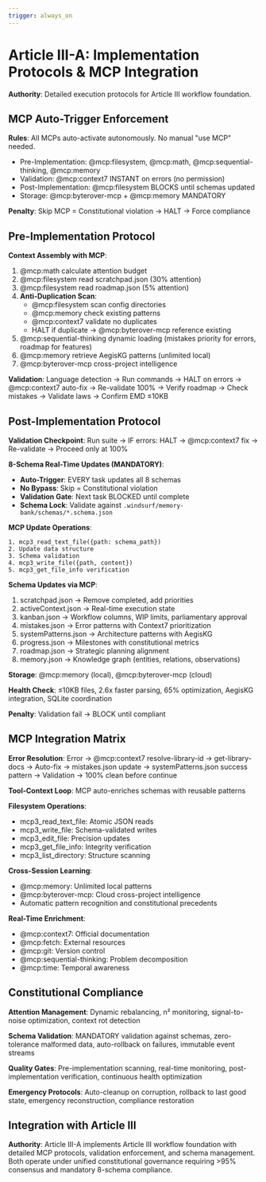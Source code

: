 ```yaml
---
trigger: always_on
---
```


# Article III-A: Implementation Protocols & MCP Integration

**Authority**: Detailed execution protocols for Article III workflow foundation.

## MCP Auto-Trigger Enforcement

**Rules**: All MCPs auto-activate autonomously. No manual "use MCP" needed.
- Pre-Implementation: @mcp:filesystem, @mcp:math, @mcp:sequential-thinking, @mcp:memory
- Validation: @mcp:context7 INSTANT on errors (no permission)
- Post-Implementation: @mcp:filesystem BLOCKS until schemas updated
- Storage: @mcp:byterover-mcp + @mcp:memory MANDATORY

**Penalty**: Skip MCP = Constitutional violation → HALT → Force compliance

## Pre-Implementation Protocol

**Context Assembly with MCP**:
1. @mcp:math calculate attention budget
2. @mcp:filesystem read scratchpad.json (30% attention)
3. @mcp:filesystem read roadmap.json (5% attention)
4. **Anti-Duplication Scan**:
   - @mcp:filesystem scan config directories
   - @mcp:memory check existing patterns
   - @mcp:context7 validate no duplicates
   - HALT if duplicate → @mcp:byterover-mcp reference existing
5. @mcp:sequential-thinking dynamic loading (mistakes priority for errors, roadmap for features)
6. @mcp:memory retrieve AegisKG patterns (unlimited local)
7. @mcp:byterover-mcp cross-project intelligence

**Validation**: Language detection → Run commands → HALT on errors → @mcp:context7 auto-fix → Re-validate 100% → Verify roadmap → Check mistakes → Validate laws → Confirm EMD ≤10KB

## Post-Implementation Protocol

**Validation Checkpoint**: Run suite → IF errors: HALT → @mcp:context7 fix → Re-validate → Proceed only at 100%

**8-Schema Real-Time Updates (MANDATORY)**:
- **Auto-Trigger**: EVERY task updates all 8 schemas
- **No Bypass**: Skip = Constitutional violation
- **Validation Gate**: Next task BLOCKED until complete
- **Schema Lock**: Validate against `.windsurf/memory-bank/schemas/*.schema.json`

**MCP Update Operations**:
```
1. mcp3_read_text_file({path: schema_path})
2. Update data structure
3. Schema validation
4. mcp3_write_file({path, content})
5. mcp3_get_file_info verification
```

**Schema Updates via MCP**:
1. scratchpad.json → Remove completed, add priorities
2. activeContext.json → Real-time execution state
3. kanban.json → Workflow columns, WIP limits, parliamentary approval
4. mistakes.json → Error patterns with Context7 prioritization
5. systemPatterns.json → Architecture patterns with AegisKG
6. progress.json → Milestones with constitutional metrics
7. roadmap.json → Strategic planning alignment
8. memory.json → Knowledge graph (entities, relations, observations)

**Storage**: @mcp:memory (local), @mcp:byterover-mcp (cloud)

**Health Check**: ≤10KB files, 2.6x faster parsing, 65% optimization, AegisKG integration, SQLite coordination

**Penalty**: Validation fail → BLOCK until compliant

## MCP Integration Matrix

**Error Resolution**: Error → @mcp:context7 resolve-library-id → get-library-docs → Auto-fix → mistakes.json update → systemPatterns.json success pattern → Validation → 100% clean before continue

**Tool-Context Loop**: MCP auto-enriches schemas with reusable patterns

**Filesystem Operations**:
- mcp3_read_text_file: Atomic JSON reads
- mcp3_write_file: Schema-validated writes  
- mcp3_edit_file: Precision updates
- mcp3_get_file_info: Integrity verification
- mcp3_list_directory: Structure scanning

**Cross-Session Learning**:
- @mcp:memory: Unlimited local patterns
- @mcp:byterover-mcp: Cloud cross-project intelligence
- Automatic pattern recognition and constitutional precedents

**Real-Time Enrichment**:
- @mcp:context7: Official documentation
- @mcp:fetch: External resources
- @mcp:git: Version control
- @mcp:sequential-thinking: Problem decomposition
- @mcp:time: Temporal awareness

## Constitutional Compliance

**Attention Management**: Dynamic rebalancing, n² monitoring, signal-to-noise optimization, context rot detection

**Schema Validation**: MANDATORY validation against schemas, zero-tolerance malformed data, auto-rollback on failures, immutable event streams

**Quality Gates**: Pre-implementation scanning, real-time monitoring, post-implementation verification, continuous health optimization

**Emergency Protocols**: Auto-cleanup on corruption, rollback to last good state, emergency reconstruction, compliance restoration

## Integration with Article III

**Authority**: Article III-A implements Article III workflow foundation with detailed MCP protocols, validation enforcement, and schema management. Both operate under unified constitutional governance requiring >95% consensus and mandatory 8-schema compliance.

